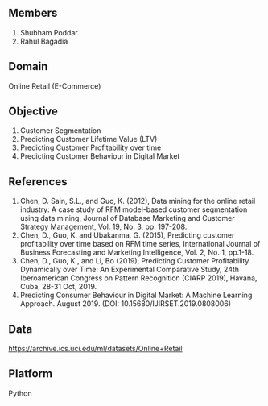 ## Members
1. Shubham Poddar
2. Rahul Bagadia

## Domain
Online Retail (E-Commerce)

## Objective
1. Customer Segmentation
2. Predicting Customer Lifetime Value (LTV)
3. Predicting Customer Profitability over time
4. Predicting Customer Behaviour in Digital Market

## References
1. Chen, D. Sain, S.L., and Guo, K. (2012), Data mining for the online retail industry: A case study of RFM model-based customer segmentation using data mining, Journal of Database Marketing and Customer Strategy Management, Vol. 19, No. 3, pp. 197-208.
2. Chen, D., Guo, K. and Ubakanma, G. (2015), Predicting customer profitability over time based on RFM time series, International Journal of Business Forecasting and Marketing Intelligence, Vol. 2, No. 1, pp.1-18.
3. Chen, D., Guo, K., and Li, Bo (2019), Predicting Customer Profitability Dynamically over Time: An Experimental Comparative Study, 24th Iberoamerican Congress on Pattern Recognition (CIARP 2019), Havana, Cuba, 28-31 Oct, 2019.
4. Predicting Consumer Behaviour in Digital Market: A Machine Learning Approach. August 2019. (DOI: 10.15680/IJIRSET.2019.0808006)

## Data
https://archive.ics.uci.edu/ml/datasets/Online+Retail

## Platform
Python
